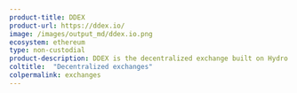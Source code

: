 ```yaml
---
product-title: DDEX
product-url: https://ddex.io/
image: /images/output_md/ddex.io.png
ecosystem: ethereum
type: non-custodial
product-description: DDEX is the decentralized exchange built on Hydro Protocol technology, offering real-time order matching with secure on-chain settlement. [Interview with Tian Li, co-founder of DDEX exchange](/ddex).
coltitle:  "Decentralized exchanges"
colpermalink: exchanges
---
```

